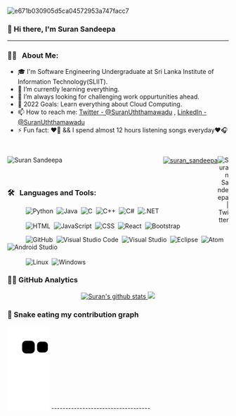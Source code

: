 ![e671b030905d5ca04572953a747facc7](https://user-images.githubusercontent.com/74088854/128531535-537a5bdf-6973-4fce-915c-267b744426da.gif)


### 👋 Hi there, I'm Suran Sandeepa
---

### :raising_hand_man: &nbsp; About Me:
- 🎓 I'm Software Engineering Undergraduate at Sri Lanka Institute of Information Technology(SLIIT).
- 🌱 I’m currently learning everything.
- 🌋 I’m always looking for challenging work oppurtunities ahead.
- 🥅 2022 Goals: Learn everything about Cloud Computing.
- 📫 How to reach me: [Twitter - @SuranUththamawadu](https://twitter.com/SUththamawadu)
                     , [LinkedIn -@SuranUththamawadu](https://www.linkedin.com/in/suran-uththamawadu-2080a41bb/)
- ⚡ Fun fact: ❤️🐶 && I spend almost 12 hours listening songs everyday❤️🎧   

<br>
<p><a href="https://www.buymeacoffee.com/Suran Sandeepa"> <img align="left" src="https://cdn.buymeacoffee.com/buttons/v2/default-yellow.png" height="50" width="210" alt="Suran Sandeepa" /></a></p> 

<p>                                                                                                                                                 
<p align="right">
<a href="https://www.hackerrank.com/suran_sandeepa" target="blank"><img align="center" src="https://raw.githubusercontent.com/rahuldkjain/github-profile-readme-generator/master/src/images/icons/Social/hackerrank.svg" alt="suran_sandeepa" height="25" width="23" /></a>

                                                                                                                                                 
 <a href="https://twitter.com/SUththamawadu">
  <img align="right" alt="Suran Sandeepa | Twitter" width="25px" src="https://raw.githubusercontent.com/anuraghazra/anuraghazra/master/assets/twitter.svg" />
</a>   
</p>
<br>

### 🛠 &nbsp; Languages and Tools:

&emsp;&emsp;&emsp;![Python](https://img.shields.io/badge/-Python-05122A?style=flat&logo=python)&nbsp;
![Java](https://img.shields.io/badge/-Java-05122A?style=flat&logo=Java&logoColor=FFA518)&nbsp;
![C](https://img.shields.io/badge/-C-05122A?style=flat&logo=C&logoColor=A8B9CC)&nbsp;
![C++](https://img.shields.io/badge/-C++-05122A?style=flat&logo=C%2B%2B&logoColor=00599C)&nbsp;
![C#](https://img.shields.io/badge/-C%23-05122A?style=flat&logo=c&logoColor=800080)&nbsp;
![.NET](https://img.shields.io/badge/-.NET-05122A?style=flat&logo=.net)<br/><br/>
&emsp;&emsp;&emsp;![HTML](https://img.shields.io/badge/-HTML-05122A?style=flat&logo=HTML5)&nbsp;
![JavaScript](https://img.shields.io/badge/-JavaScript-05122A?style=flat&logo=javascript)&nbsp;
![CSS](https://img.shields.io/badge/-CSS-05122A?style=flat&logo=CSS3&logoColor=1572B6)&nbsp;
![React](https://img.shields.io/badge/-React-05122A?style=flat&logo=react)&nbsp;
![Bootstrap](https://img.shields.io/badge/-Bootstrap-05122A?style=flat&logo=bootstrap&logoColor=563D7C)&nbsp;
<!--![JQuery](https://img.shields.io/badge/-JQuery-05122A?style=flat&logo=jquery)&nbsp;<br/><br/>-->
&emsp;&emsp;&emsp;![GitHub](https://img.shields.io/badge/-GitHub-05122A?style=flat&logo=github)&nbsp;
![Visual Studio Code](https://img.shields.io/badge/-Visual%20Studio%20Code-05122A?style=flat&logo=visual-studio-code&logoColor=007ACC)&nbsp;
![Visual Studio](https://img.shields.io/badge/-Visual%20Studio-05122A?style=flat&logo=Visual%20Studio)&nbsp;
![Eclipse](https://img.shields.io/badge/-Eclipse-05122A?style=flat&logo=eclipse-ide&logoColor=2C2255)&nbsp;
![Atom](https://img.shields.io/badge/-Atom-05122A?style=flat&logo=atom)
![Android Studio](https://img.shields.io/badge/-AndroidStudio-05122A?style=flat&logo=android)<br/><br/>
&emsp;&emsp;&emsp;![Linux](https://img.shields.io/badge/-Linux-05122A?style=flat&logo=linux)&nbsp;
![Windows](https://img.shields.io/badge/-Windows-05122A?style=flat&logo=windows)&nbsp;

### :mage_man: GitHub Analytics
<!-- <a href="https://github.com/SuranSandeepa">
 <img align="center" src="https://github-readme-stats.vercel.app/api?username=SuranSandeepa&show_icons=true&theme=light&line_height=27" alt="Suran's github stats"/>
  [![Top Langs](https://github-readme-stats.vercel.app/api/top-langs/?username=SuranSandeepa&layout=compact)](https://github.com/SuranSandeepa/github-readme-stats) -->

  <p align="center">
  <a href="https://github.com/SuranSandeepa">
  <img height="180em" src="https://github-readme-stats.vercel.app/api?username=SuranSandeepa&show_icons=true&theme=light&include_all_commits=true&count_private=true" alt="Suran's github stats""/>
  <img height="180em" src="https://github-readme-stats.vercel.app/api/top-langs/?username=SuranSandeepa&layout=compact&langs_count=8&theme=light"/>
</a>
</p>
                                                                                                                                              
### :hear_no_evil: Snake eating my contribution graph
![Snake animation](https://github.com/SuranSandeepa/SuranSandeepa/blob/output/github-contribution-grid-snake.svg)
                                                                                                                                                -----------------------------------
